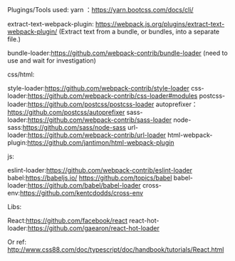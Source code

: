 Plugings/Tools used:
yarn ：https://yarn.bootcss.com/docs/cli/

extract-text-webpack-plugin: https://webpack.js.org/plugins/extract-text-webpack-plugin/ (Extract text from a bundle, or bundles, into a separate file.)

bundle-loader:https://github.com/webpack-contrib/bundle-loader (need to use and wait for investigation)

css/html:

style-loader:https://github.com/webpack-contrib/style-loader
css-loader:https://github.com/webpack-contrib/css-loader#modules
postcss-loader:https://github.com/postcss/postcss-loader
  autoprefixer：https://github.com/postcss/autoprefixer
sass-loader:https://github.com/webpack-contrib/sass-loader
node-sass:https://github.com/sass/node-sass
url-loader:https://github.com/webpack-contrib/url-loader
html-webpack-plugin:https://github.com/jantimon/html-webpack-plugin

js:

eslint-loader:https://github.com/webpack-contrib/eslint-loader
babel:https://babeljs.io/   https://github.com/topics/babel
   babel-loader:https://github.com/babel/babel-loader
cross-env:https://github.com/kentcdodds/cross-env

Libs:

React:https://github.com/facebook/react
  react-hot-loader:https://github.com/gaearon/react-hot-loader



Or ref:
http://www.css88.com/doc/typescript/doc/handbook/tutorials/React.html
